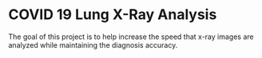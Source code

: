# COVID 19 Lung X-Ray Analysis
The goal of this project is to help increase the speed that x-ray images are analyzed while maintaining the diagnosis accuracy.
